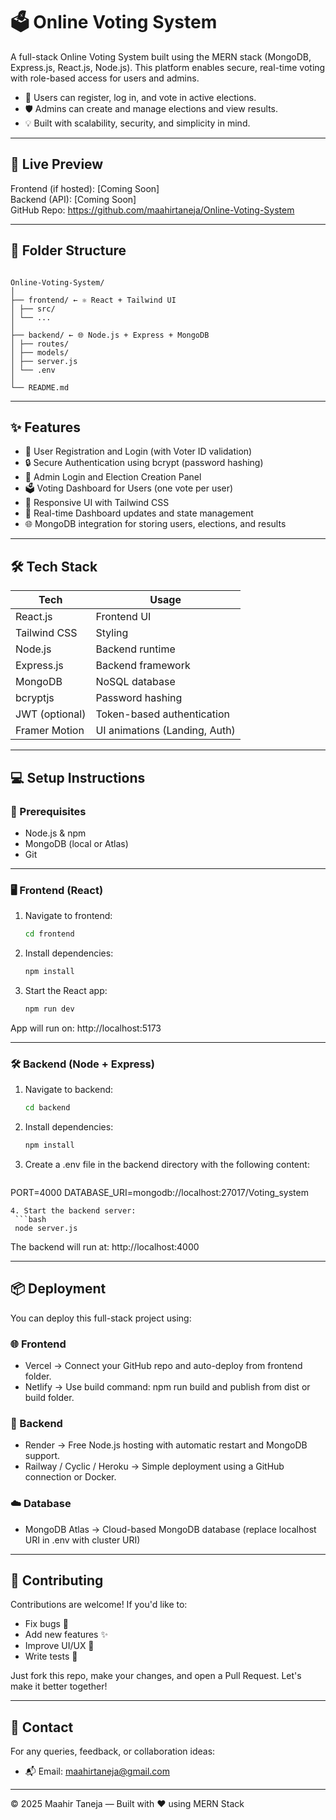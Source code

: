 # 🗳️ Online Voting System

A full-stack Online Voting System built using the MERN stack (MongoDB, Express.js, React.js, Node.js). This platform enables secure, real-time voting with role-based access for users and admins.

- 🎯 Users can register, log in, and vote in active elections.
- 🛡️ Admins can create and manage elections and view results.
- 💡 Built with scalability, security, and simplicity in mind.

---

## 🚀 Live Preview

Frontend (if hosted): [Coming Soon]  
Backend (API): [Coming Soon]  
GitHub Repo: https://github.com/maahirtaneja/Online-Voting-System

---

## 📁 Folder Structure
```

Online-Voting-System/
│
├── frontend/ ← ⚛️ React + Tailwind UI
│ ├── src/
│ └── ...
│
├── backend/ ← 🌐 Node.js + Express + MongoDB
│ ├── routes/
│ ├── models/
│ ├── server.js
│ └── .env
│
└── README.md
```

---

## ✨ Features

- 👥 User Registration and Login (with Voter ID validation)
- 🔒 Secure Authentication using bcrypt (password hashing)
- 🧾 Admin Login and Election Creation Panel
- 🗳️ Voting Dashboard for Users (one vote per user)
- 📃 Responsive UI with Tailwind CSS
- 🔄 Real-time Dashboard updates and state management
- 🌐 MongoDB integration for storing users, elections, and results

---

## 🛠️ Tech Stack

| Tech         | Usage                          |
|--------------|--------------------------------|
| React.js     | Frontend UI                    |
| Tailwind CSS | Styling                        |
| Node.js      | Backend runtime                |
| Express.js   | Backend framework              |
| MongoDB      | NoSQL database                 |
| bcryptjs     | Password hashing               |
| JWT (optional)| Token-based authentication   |
| Framer Motion| UI animations (Landing, Auth)  |

---

## 💻 Setup Instructions

### 🔧 Prerequisites

- Node.js & npm
- MongoDB (local or Atlas)
- Git

---

### 🖥️ Frontend (React)

1. Navigate to frontend:
   ```bash
   cd frontend
   ```
2. Install dependencies:
   ```bash
   npm install
    ```
3. Start the React app:
   ```bash
   npm run dev
   ```
App will run on: http://localhost:5173

---

### 🛠️ Backend (Node + Express)

1. Navigate to backend:

   ```bash
   cd backend
   ```
2. Install dependencies:
   ```bash
   npm install
   ```
3. Create a .env file in the backend directory with the following content:
   ```bash
  PORT=4000 
  DATABASE_URI=mongodb://localhost:27017/Voting_system
  ```
4. Start the backend server:
   ```bash
   node server.js
   ```
The backend will run at: http://localhost:4000

---


## 📦 Deployment

You can deploy this full-stack project using:

### 🌐 Frontend
- Vercel → Connect your GitHub repo and auto-deploy from frontend folder.
- Netlify → Use build command: npm run build and publish from dist or build folder.

### 🔧 Backend
- Render → Free Node.js hosting with automatic restart and MongoDB support.
- Railway / Cyclic / Heroku → Simple deployment using a GitHub connection or Docker.

### ☁️ Database
- MongoDB Atlas → Cloud-based MongoDB database (replace localhost URI in .env with cluster URI)

---

## 🤝 Contributing

Contributions are welcome! If you'd like to:
- Fix bugs 🐞
- Add new features ✨
- Improve UI/UX 🎨
- Write tests 🧪

Just fork this repo, make your changes, and open a Pull Request. Let's make it better together!

---

## 📧 Contact

For any queries, feedback, or collaboration ideas:

- 📬 Email: [maahirtaneja@gmail.com](mailto:maahirtaneja@gmail.com)

---

© 2025 Maahir Taneja — Built with ❤️ using MERN Stack  

